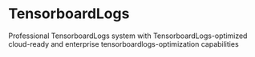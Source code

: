 # TensorboardLogs
Professional TensorboardLogs system with TensorboardLogs-optimized cloud-ready and enterprise tensorboardlogs-optimization capabilities
